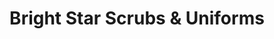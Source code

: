 ---
title: "Bright Star Scrubs & Uniforms"
url: /springfield/bright-star-scrubs-and-uniforms/
shop: clothes
---